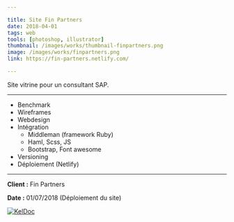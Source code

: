 ```yaml
---

title: Site Fin Partners
date: 2018-04-01
tags: web
tools: [photoshop, illustrator]
thumbnail: /images/works/thumbnail-finpartners.png
image: /images/works/finpartners.png
link: https://fin-partners.netlify.com/

---
```


Site vitrine pour un consultant SAP.

---

- Benchmark
- Wireframes
- Webdesign
- Intégration
  - Middleman (framework Ruby)
  - Haml, Scss, JS
  - Bootstrap, Font awesome
- Versioning
- Déploiement (Netlify)

---

**Client :** Fin Partners

**Date :** 01/07/2018 (Déploiement du site)

[![KelDoc](/images/works/finpartners.png)](/images/works/finpartners.png)
